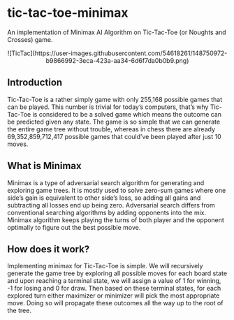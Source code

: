 # tic-tac-toe-minimax
An implementation of Minimax AI Algorithm on Tic-Tac-Toe (or Noughts and Crosses) game.
<p align="center">
	![TicTac](https://user-images.githubusercontent.com/54618261/148750972-b9866992-3eca-423a-aa34-6d6f7da0b0b9.png)
</p>

## Introduction
Tic-Tac-Toe is a rather simply game with only 255,168 possible games that can be played. This number is trivial for today’s computers, that’s why Tic-Tac-Toe is considered to be a solved game which means the outcome can be predicted given any state. The game is so simple that we can generate the entire game tree without trouble, whereas in chess there are already 69,352,859,712,417 possible games that could’ve been played after just 10 moves.

## What is Minimax
Minimax is a type of adversarial search algorithm for generating and exploring game trees. It is mostly used to solve zero-sum games where one side’s gain is equivalent to other side’s loss, so adding all gains and subtracting all losses end up being zero.
Adversarial search differs from conventional searching algorithms by adding opponents into the mix. Minimax algorithm keeps playing the turns of both player and the opponent optimally to figure out the best possible move.

## How does it work?
Implementing minimax for Tic-Tac-Toe is simple. We will recursively generate the game tree by exploring all possible moves for each board state and upon reaching a terminal state, we will assign a value of 1 for winning, -1 for losing and 0 for draw. Then based on these terminal states, for each explored turn either maximizer or minimizer will pick the most appropriate move. Doing so will propagate these outcomes all the way up to the root of the tree.
